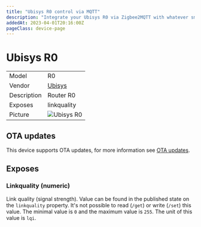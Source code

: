 ```yaml
---
title: "Ubisys R0 control via MQTT"
description: "Integrate your Ubisys R0 via Zigbee2MQTT with whatever smart home infrastructure you are using without the vendor's bridge or gateway."
addedAt: 2023-04-01T20:16:00Z
pageClass: device-page
---
```


<!-- !!!! -->
<!-- ATTENTION: This file is auto-generated through docgen! -->
<!-- You can only edit the "Notes"-Section between the two comment lines "Notes BEGIN" and "Notes END". -->
<!-- Do not use h1 or h2 heading within "## Notes"-Section. -->
<!-- !!!! -->

# Ubisys R0

|     |     |
|-----|-----|
| Model | R0  |
| Vendor  | [Ubisys](/supported-devices/#v=Ubisys)  |
| Description | Router R0 |
| Exposes | linkquality |
| Picture | ![Ubisys R0](https://www.zigbee2mqtt.io/images/devices/R0.jpg) |


<!-- Notes BEGIN: You can edit here. Add "## Notes" headline if not already present. -->


<!-- Notes END: Do not edit below this line -->

## OTA updates
This device supports OTA updates, for more information see [OTA updates](../guide/usage/ota_updates.md).

## Exposes

### Linkquality (numeric)
Link quality (signal strength).
Value can be found in the published state on the `linkquality` property.
It's not possible to read (`/get`) or write (`/set`) this value.
The minimal value is `0` and the maximum value is `255`.
The unit of this value is `lqi`.

